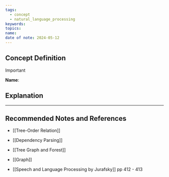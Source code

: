 ```yaml
---
tags:
  - concept
  - natural_language_processing
keywords: 
topics: 
name: 
date of note: 2024-05-12
---
```


## Concept Definition

>[!important]
>**Name**: 



## Explanation





-----------
##  Recommended Notes and References


- [[Tree-Order Relation]]
- [[Dependency Parsing]]
- [[Tree Graph and Forest]]
- [[Graph]]

- [[Speech and Language Processing by Jurafsky]] pp  412 - 413